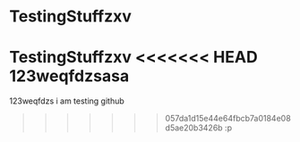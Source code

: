 # TestingStuffzxv
TestingStuffzxv
<<<<<<< HEAD
123weqfdzsasa
=======
123weqfdzs
i am testing github
>>>>>>> 057da1d15e44e64fbcb7a0184e08d5ae20b3426b
:p